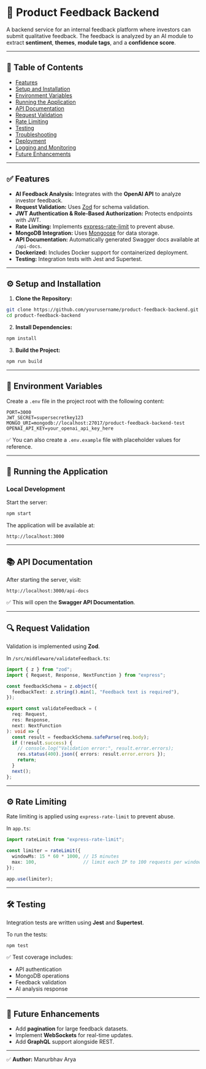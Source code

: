 
# 🚀 Product Feedback Backend

A backend service for an internal feedback platform where investors can submit qualitative feedback. The feedback is analyzed by an AI module to extract **sentiment**, **themes**, **module tags**, and a **confidence score**.

---

## 📑 Table of Contents

- [Features](#features)
- [Setup and Installation](#setup-and-installation)
- [Environment Variables](#environment-variables)
- [Running the Application](#running-the-application)
- [API Documentation](#api-documentation)
- [Request Validation](#request-validation)
- [Rate Limiting](#rate-limiting)
- [Testing](#testing)
- [Troubleshooting](#troubleshooting)
- [Deployment](#deployment)
- [Logging and Monitoring](#logging-and-monitoring)
- [Future Enhancements](#future-enhancements)

---

## ✅ Features

- **AI Feedback Analysis:** Integrates with the **OpenAI API** to analyze investor feedback.
- **Request Validation:** Uses [Zod](https://github.com/colinhacks/zod) for schema validation.
- **JWT Authentication & Role-Based Authorization:** Protects endpoints with JWT.
- **Rate Limiting:** Implements [express-rate-limit](https://github.com/nfriedly/express-rate-limit) to prevent abuse.
- **MongoDB Integration:** Uses [Mongoose](https://mongoosejs.com/) for data storage.
- **API Documentation:** Automatically generated Swagger docs available at `/api-docs`.
- **Dockerized:** Includes Docker support for containerized deployment.
- **Testing:** Integration tests with Jest and Supertest.

---

## ⚙️ Setup and Installation

1. **Clone the Repository:**

```bash
git clone https://github.com/yourusername/product-feedback-backend.git
cd product-feedback-backend
```

2. **Install Dependencies:**

```bash
npm install
```

3. **Build the Project:**

```bash
npm run build
```

---

## 🔑 Environment Variables

Create a `.env` file in the project root with the following content:

```env
PORT=3000
JWT_SECRET=supersecretkey123
MONGO_URI=mongodb://localhost:27017/product-feedback-backend-test
OPENAI_API_KEY=your_openai_api_key_here
```

✅ You can also create a `.env.example` file with placeholder values for reference.

---

## 🚀 Running the Application

### Local Development

Start the server:

```bash
npm start
```

The application will be available at:

```
http://localhost:3000
```

---

## 📚 API Documentation

After starting the server, visit:

```
http://localhost:3000/api-docs
```

✅ This will open the **Swagger API Documentation**.

---

## 🔍 Request Validation

Validation is implemented using **Zod**. 

In `/src/middleware/validateFeedback.ts`:

```typescript
import { z } from "zod";
import { Request, Response, NextFunction } from "express";

const feedbackSchema = z.object({
  feedbackText: z.string().min(1, "Feedback text is required"),
});

export const validateFeedback = (
  req: Request,
  res: Response,
  next: NextFunction
): void => {
  const result = feedbackSchema.safeParse(req.body);
  if (!result.success) {
    // console.log("Validation error:", result.error.errors);
    res.status(400).json({ errors: result.error.errors });
    return;
  }
  next();
};

```

---

## ⚙️ Rate Limiting

Rate limiting is applied using `express-rate-limit` to prevent abuse.

In `app.ts`:

```typescript
import rateLimit from "express-rate-limit";

const limiter = rateLimit({
  windowMs: 15 * 60 * 1000, // 15 minutes
  max: 100,                 // limit each IP to 100 requests per window
});

app.use(limiter);
```

---

## 🛠️ Testing

Integration tests are written using **Jest** and **Supertest**.

To run the tests:

```bash
npm test
```

✅ Test coverage includes:
- API authentication
- MongoDB operations
- Feedback validation
- AI analysis response

---

## 🚀 Future Enhancements

- Add **pagination** for large feedback datasets.
- Implement **WebSockets** for real-time updates.
- Add **GraphQL** support alongside REST.

---

✅ **Author:** Manurbhav Arya  
